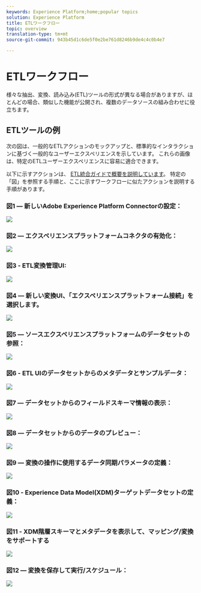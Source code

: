 ```yaml
---
keywords: Experience Platform;home;popular topics
solution: Experience Platform
title: ETLワークフロー
topic: overview
translation-type: tm+mt
source-git-commit: 943b45d1c6de5f0e2be761d8246b9de4c4c0b4e7

---
```



# ETLワークフロー

様々な抽出、変換、読み込み(ETL)ツールの形式が異なる場合がありますが、ほとんどの場合、類似した機能が公開され、複数のデータソースの組み合わせに役立ちます。

## ETLツールの例

次の図は、一般的なETLアクションのモックアップと、標準的なインタラクションに基づく一般的なユーザーエクスペリエンスを示しています。 これらの画像は、特定のETLユーザーエクスペリエンスに容易に適合できます。

以下に示すアクションは、 [ETL統合ガイドで概要を説明しています](home.md)。 特定の「図」を参照する手順と、ここに示すワークフローに似たアクションを説明する手順があります。

### 図1 — 新しいAdobe Experience Platform Connectorの設定：

![](images/image2.png)

### 図2 — エクスペリエンスプラットフォームコネクタの有効化：

![](images/image3.png)

### 図3 - ETL変換管理UI:

![](images/image4.png)

### 図4 — 新しい変換UI、「エクスペリエンスプラットフォーム接続」を選択します。

![](images/image5.png)

### 図5 — ソースエクスペリエンスプラットフォームのデータセットの参照：

![](images/image6.png)

### 図6 - ETL UIのデータセットからのメタデータとサンプルデータ：

![](images/image7.png)

### 図7 — データセットからのフィールドスキーマ情報の表示：

![](images/image8.png)

### 図8 — データセットからのデータのプレビュー：

![](images/image9.png)

### 図9 — 変換の操作に使用するデータ同期パラメータの定義：

![](images/image10.png)

### 図10 - Experience Data Model(XDM)ターゲットデータセットの定義：

![](images/image11.png)

### 図11 - XDM階層スキーマとメタデータを表示して、マッピング/変換をサポートする

![](images/image12.png)

### 図12 — 変換を保存して実行/スケジュール：

![](images/image13.png)